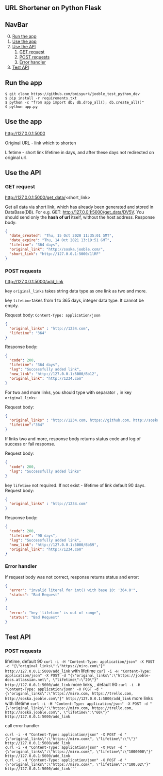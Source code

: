 ## URL Shortener on Python Flask
## NavBar

0. [Run the app](#Run-the-app)
1. [Use the app](#Use-the-app)
2. [Use the API](#Use-the-API)
    1. [GET request](#GET-request)
    2. [POST requests](#POST-requests)
    3. [Error handler](#Error-handler)
3. [Test API](#Test-API)
## Run the app

```
$ git clone https://github.com/bmisyurk/jooble_test_python_dev
$ pip install -r requirements.txt
$ python -c "from app import db; db.drop_all(); db.create_all()"
$ python app.py
```

## Use the app
http://127.0.0.1:5000

Original URL - link which to shorten

Lifetime - short link lifetime in days, and after these days not redirected on original url.


## Use the API
### GET request
http://127.0.0.1:5000/get_data/<short_link>

Get all data via short link, which has already been generated and stored in DataBase(DB). For e.g. GET: http://127.0.0.1:5000/get_data/DV5V. You should send only the **hash of url** itself, without the host address.
Response body:
```json
{
  "date_created": "Thu, 15 Oct 2020 11:35:01 GMT",
  "date_expire": "Thu, 14 Oct 2021 13:19:51 GMT",
  "lifetime": "364 days",
  "original_link": "http://soska.jooble.com/",
  "short_link": "http://127.0.0.1:5000/1lRF"
}
```
### POST requests
http://127.0.0.1:5000/add_link

key `original_links` takes string data type as one link as two and more.

key `lifetime` takes from 1 to 365 days, integer data type. It cannot be empty.

Request body:
`Content-Type: application/json`
```json
{
  "original_links" : "http://1234.com",
  "lifetime": "364"
}
```
Response body:
```json
{
  "code": 200,
  "lifetime": "364 days",
  "log": "Successfully added link",
  "new_link": "http://127.0.0.1:5000/Bb12",
  "original_link": "http://1234.com"
}
```
For two and more links, you should type with separator `,` in key `original_links`:

Request body:
```json
{
  "original_links" : "http://1234.com, https://github.com, http://soska.jooble.com/",
  "lifetime":"364"
}
```
If links two and more, response body returns status code and log of success or fail response.

Request body:
```json
{
  "code": 200,
  "log": "Successfully added links"
}
```


key `lifetime` not required. If not exist - lifetime of link default 90 days.
Request body:
```json
{
  "original_links" : "http://1234.com"
}
```
Response body:
```json
{
  "code": 200,
  "lifetime": "90 days",
  "log": "Successfully added link",
  "new_link": "http://127.0.0.1:5000/Bb59",
  "original_link": "http://1234.com"
}
```
### Error handler
If request body was not сorrect, response returns status and error:
```json
{
  "error": "invalid literal for int() with base 10: '364.0'",
  "status": "Bad Request"
}
```
```json
{
  "error": "key 'lifetime' is out of range",
  "status": "Bad Request"
}

```
## Test API
### POST requests
lifetime, default 90
```curl -i -H "Content-Type: application/json" -X POST -d "{\"original_links\":\"https://miro.com\"}" http://127.0.0.1:5000/add_link```
with lifetime
```curl -i -H "Content-Type: application/json" -X POST -d "{\"original_links\":\"https://jooble-docs.atlassian.net\", \"lifetime\":\"20\"}" http://127.0.0.1:5000/add_link```
more links, , default 90
```curl -i -H "Content-Type: application/json" -X POST -d "{\"original_links\":\"https://miro.com, https://trello.com, http://soska.jooble.com\"}" http://127.0.0.1:5000/add_link```
more links with lifetime
```curl -i -H "Content-Type: application/json" -X POST -d "{\"original_links\":\"https://miro.com, https://trello.com, http://soska.jooble.com\", \"lifetime\":\"60\"}" http://127.0.0.1:5000/add_link```

call error handler
```curl -i -H "Content-Type: application/json" -X POST -d "{\"original_links\":\"\"}" http://127.0.0.1:5000/add_link
curl -i -H "Content-Type: application/json" -X POST -d "{\"original_links\":\"https://miro.com\", \"lifetime\":\"\"}" http://127.0.0.1:5000/add_link
curl -i -H "Content-Type: application/json" -X POST -d "{\"original_links\":\"https://miro.com\", \"lifetime\":\"1000000\"}" http://127.0.0.1:5000/add_link
curl -i -H "Content-Type: application/json" -X POST -d "{\"original_links\":\"https://miro.com\", \"lifetime\":\"100.02\"}" http://127.0.0.1:5000/add_link```

